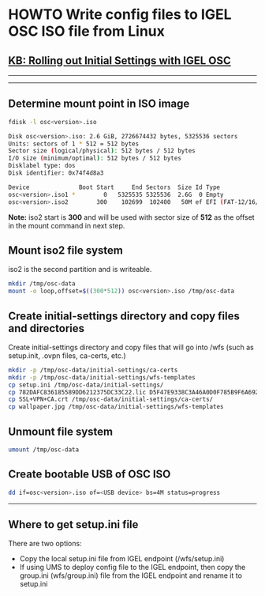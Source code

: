 # HOWTO Write config files to IGEL OSC ISO file from Linux

## [KB: Rolling out Initial Settings with IGEL OSC](https://kb.igel.com/igelos-11.09/en/rolling-out-initial-settings-with-igel-osc-116066874.html)

-----

-----

## Determine mount point in ISO image

```bash linenums="1"
fdisk -l osc<version>.iso

Disk osc<version>.iso: 2.6 GiB, 2726674432 bytes, 5325536 sectors
Units: sectors of 1 * 512 = 512 bytes
Sector size (logical/physical): 512 bytes / 512 bytes
I/O size (minimum/optimal): 512 bytes / 512 bytes
Disklabel type: dos
Disk identifier: 0x74f4d8a3

Device              Boot Start     End Sectors  Size Id Type
osc<version>.iso1 *        0   5325535 5325536  2.6G  0 Empty
osc<version>.iso2        300    102699  102400   50M ef EFI (FAT-12/16/32)
```

**Note:** iso2 start is **300** and will be used with sector size of **512** as the offset in the mount command in next step.

## Mount iso2 file system

iso2 is the second partition and is writeable.

```bash linenums="1"
mkdir /tmp/osc-data
mount -o loop,offset=$((300*512)) osc<version>.iso /tmp/osc-data
```

## Create initial-settings directory and copy files and directories

Create initial-settings directory and copy files that will go into /wfs (such as setup.init, .ovpn files, ca-certs, etc.)

```bash linenums="1"
mkdir -p /tmp/osc-data/initial-settings/ca-certs
mkdir -p /tmp/osc-data/initial-settings/wfs-templates
cp setup.ini /tmp/osc-data/initial-settings/
cp 782DAFC836185589DD6212375DC33C22.lic D5F47E9338C3A46A0D0F785B9F6A6926.lic /tmp/osc-data/initial-settings/
cp SSL+VPN+CA.crt /tmp/osc-data/initial-settings/ca-certs/
cp wallpaper.jpg /tmp/osc-data/initial-settings/wfs-templates
```

## Unmount file system  

```bash linenums="1"
umount /tmp/osc-data
```

## Create bootable USB of OSC ISO  

```bash linenums="1"
dd if=osc<version>.iso of=<USB device> bs=4M status=progress  
```

-----  

## Where to get setup.ini file

There are two options:

- Copy the local setup.ini file from IGEL endpoint (/wfs/setup.ini)
- If using UMS to deploy config file to the IGEL endpoint, then copy the group.ini (wfs/group.ini) file from the IGEL endpoint and rename it to setup.ini
